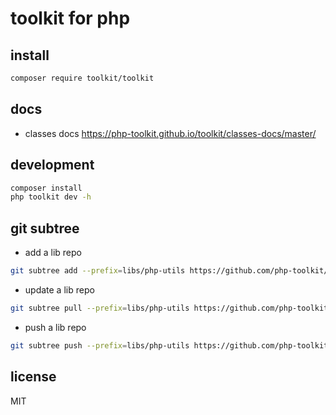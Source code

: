 # toolkit for php

## install

```bash
composer require toolkit/toolkit
```

## docs

- classes docs https://php-toolkit.github.io/toolkit/classes-docs/master/

## development

```bash
composer install
php toolkit dev -h
```

## git subtree

- add a lib repo

```bash
git subtree add --prefix=libs/php-utils https://github.com/php-toolkit/php-utils master --squash
```

- update a lib repo

```bash
git subtree pull --prefix=libs/php-utils https://github.com/php-toolkit/php-utils master --squash
```

- push a lib repo

```bash
git subtree push --prefix=libs/php-utils https://github.com/php-toolkit/php-utils master
```

## license

MIT
